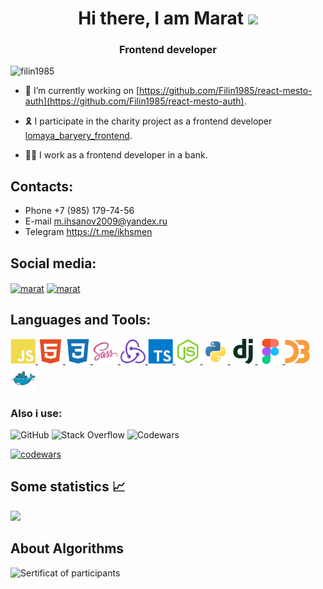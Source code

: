 <h1 align="center">Hi there, I am Marat <img src="https://github.com/blackcater/blackcater/raw/main/images/Hi.gif" height="32"/></h1>
<h3 align="center">Frontend developer </h3>

<p align="left"> <img src="https://komarev.com/ghpvc/?username=filin1985&label=Profile%20views&color=0e75b6&style=flat" alt="filin1985" /> </p>

- 🔭 I’m currently working on [https://github.com/Filin1985/react-mesto-auth](https://github.com/Filin1985/react-mesto-auth).

- 🎗 I participate in the charity project as a frontend developer [lomaya_baryery_frontend](https://github.com/Studio-Yandex-Practicum/lomaya_baryery_frontend).

- 👨‍💻 I work as a frontend developer in a bank.

## Contacts:
- Phone +7 (985) 179-74-56
- E-mail m.ihsanov2009@yandex.ru
- Telegram https://t.me/ikhsmen

## Social media:
<p align="left">
<a href="https://linkedin.com/in/marat-ikhsanov-75b660118" target="blank"><img align="center" src="https://raw.githubusercontent.com/rahuldkjain/github-profile-readme-generator/master/src/images/icons/Social/linked-in-alt.svg" alt="marat" height="30" width="40" /></a>
<a href="https://instagram.com/maratikhsan" target="blank"><img align="center" src="https://raw.githubusercontent.com/rahuldkjain/github-profile-readme-generator/master/src/images/icons/Social/instagram.svg" alt="marat" height="30" width="40" /></a>
</p>

## Languages and Tools:
<p align="left"> <a href="https://www.w3schools.com/cs/" target="_blank" rel="noreferrer"> <img src="https://raw.githubusercontent.com/devicons/devicon/master/icons/javascript/javascript-plain.svg" alt="javascript-plain" width="40" height="40"/> 
<a href="https://www.w3schools.com/cs/" target="_blank" rel="noreferrer"> <img src="https://raw.githubusercontent.com/devicons/devicon/master/icons/html5/html5-plain.svg" alt="html5-plain" width="40" height="40"/>  
</a>
 <a href="https://www.w3schools.com/cs/" target="_blank" rel="noreferrer"> <img src="https://raw.githubusercontent.com/devicons/devicon/master/icons/css3/css3-plain.svg" alt="css3-plain" width="40" height="40"/>  
</a>
  <a href="https://www.w3schools.com/cs/" target="_blank" rel="noreferrer"> <img src="https://raw.githubusercontent.com/devicons/devicon/master/icons/sass/sass-original.svg" alt="sass-original" width="40" height="40"/>  
</a>
 <a href="https://www.w3schools.com/cs/" target="_blank" rel="noreferrer"> <img src="https://raw.githubusercontent.com/devicons/devicon/master/icons/redux/redux-original.svg" alt="redux-original" width="40" height="40"/>  
</a>
  <a href="https://www.w3schools.com/cs/" target="_blank" rel="noreferrer"> <img src="https://raw.githubusercontent.com/devicons/devicon/master/icons/typescript/typescript-plain.svg" alt="typescript-plain" width="40" height="40"/>  
</a>
 </a>
  <a href="https://www.w3schools.com/cs/" target="_blank" rel="noreferrer"> <img src="https://raw.githubusercontent.com/devicons/devicon/master/icons/nodejs/nodejs-original.svg" alt="nodejs-original" width="40" height="40"/>  
</a>
 <a href="https://www.w3schools.com/cs/" target="_blank" rel="noreferrer"> <img src="https://raw.githubusercontent.com/devicons/devicon/master/icons/python/python-original.svg" alt="python-original" width="40" height="40"/>  
</a>
 <a href="https://www.w3schools.com/cs/" target="_blank" rel="noreferrer"> <img src="https://raw.githubusercontent.com/devicons/devicon/master/icons/django/django-plain.svg" alt="django-plain" width="40" height="40"/>  
</a>
  <a href="https://www.w3schools.com/cs/" target="_blank" rel="noreferrer"> <img src="https://raw.githubusercontent.com/devicons/devicon/master/icons/figma/figma-original.svg" alt="figma-original" width="40" height="40"/>  
</a>
 <a href="https://www.w3schools.com/cs/" target="_blank" rel="noreferrer"> <img src="https://raw.githubusercontent.com/devicons/devicon/master/icons/d3js/d3js-plain.svg" alt="d3js-plain" width="40" height="40"/>  
</a>
<a href="https://www.w3schools.com/cs/" target="_blank" rel="noreferrer"> <img src="https://raw.githubusercontent.com/devicons/devicon/master/icons/docker/docker-original.svg" alt="docker-original" width="40" height="40"/>  
</a>
</p>

<h3 align="left">Also i use:</h3>
<p align="left">

![GitHub](https://img.shields.io/badge/github-%23121011.svg?style=plastic&logo=github&logoColor=white)
![Stack Overflow](https://img.shields.io/badge/-Stackoverflow-FE7A16?style=plastic&logo=stack-overflow&logoColor=white)
![Codewars](https://img.shields.io/badge/Codewars-B1361E?style=plastic&logo=codewars&logoColor=grey)
 
 </p>
 
 
[![codewars](https://www.codewars.com/users/ihsmen/badges/large)](https://www.codewars.com/users/username)

## Some statistics 📈
![](http://github-profile-summary-cards.vercel.app/api/cards/repos-per-language?username=Filin1985&theme=default)

## About Algorithms
![Sertificat of participants](https://user-images.githubusercontent.com/16574140/232494910-c750f13f-d33e-4383-8421-f32ec78f8d87.PNG)

